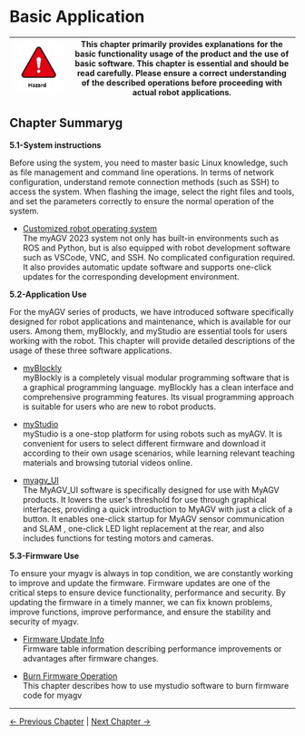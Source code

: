 # Basic Application

| <img src="../resources/3-UserNotes/3.1-SafetyInstructions/danger.png" alt="img-1" width="600" height=“auto” />       | This chapter primarily provides explanations for the basic functionality usage of the product and the use of basic software. This chapter is essential and should be read carefully. Please ensure a correct understanding of the described operations before proceeding with actual robot applications. |
|------------------------|-------------------|

## Chapter Summaryg

**5.1-System instructions**

Before using the system, you need to master basic Linux knowledge, such as file management and command line operations. In terms of network configuration, understand remote connection methods (such as SSH) to access the system. When flashing the image, select the right files and tools, and set the parameters correctly to ensure the normal operation of the system.

- [Customized robot operating system](../5-BasicApplication/5.1-SystemInstructionManual/myagvPI/5.1-SystemInstructionManual.md)<br>
The myAGV 2023 system not only has built-in environments such as ROS and Python, but is also equipped with robot development software such as VSCode, VNC, and SSH. 
No complicated configuration required. It also provides automatic update software and supports one-click updates for the corresponding development environment.

**5.2-Application Use**

For the myAGV series of products, we have introduced software specifically designed for robot applications and maintenance, which is available for our users. Among them, myBlockly, and myStudio are essential tools for users working with the robot. This chapter will provide detailed descriptions of the usage of these three software applications.
- [myBlockly](../5-BasicApplication/5.2-ApplicationUse/5.2.1-myblockly/pi/README.md)<br>
  myBlockly is a completely visual modular programming software that is a graphical programming language. myBlockly has a clean interface and comprehensive programming features. Its visual programming approach is suitable for users who are new to robot products.

- [myStudio](../5-BasicApplication/5.2-ApplicationUse/5.2.2-mystudio/pi/README.md)<br>
  myStudio is a one-stop platform for using robots such as myAGV. It is convenient for users to select different firmware and download it according to their own usage scenarios, while learning relevant teaching materials and browsing tutorial videos online.

- [myagv_UI](../5-BasicApplication/5.2-ApplicationUse/5.2.3-myagv_UI/user_manual.md)<br>
  The MyAGV_UI software is specifically designed for use with MyAGV products. It lowers the user's threshold for use through graphical interfaces, providing a quick introduction to MyAGV with just a click of a button. 
  It enables one-click startup for MyAGV sensor communication and SLAM , one-click LED light replacement at the rear, and also includes functions for testing motors and cameras.


**5.3-Firmware Use**

To ensure your myagv is always in top condition, we are constantly working to improve and update the firmware. Firmware updates are one of the critical steps to ensure device functionality, performance and security. By updating the firmware in a timely manner, we can fix known problems, improve functions, improve performance, and ensure the stability and security of myagv.

- [Firmware Update Info](../5-BasicApplication/5.3-FirmwareUse/myagvPI/5.3.1-FirmwareUpdateInfo.md)<br>
Firmware table information describing performance improvements or advantages after firmware changes.

- [Burn Firmware Operation](../5-BasicApplication/5.3-FirmwareUse/myagvPI/5.3.2-HowToBurnFirmware.md)<br>
This chapter describes how to use mystudio software to burn firmware code for myagv

----
[← Previous Chapter](../4-FirstInstallAndUse/README.md) | [Next Chapter →](../6-SDKDevelopment/README.md)
